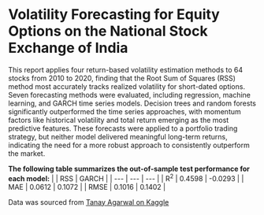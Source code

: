 # Volatility Forecasting for Equity Options on the National Stock Exchange of India
This report applies four return-based volatility estimation methods to 64 stocks from 2010 to 2020, finding that the Root Sum of Squares (RSS) method most accurately tracks realized volatility for short-dated options. Seven forecasting methods were evaluated, including regression, machine learning, and GARCH time series models. Decision trees and random forests significantly outperformed the time series approaches, with momentum factors like historical volatility and total return emerging as the most predictive features. These forecasts were applied to a portfolio trading strategy, but neither model delivered meaningful long-term returns, indicating the need for a more robust approach to consistently outperform the market.

**The following table summarizes the out-of-sample test performance for each model:**
|  | RSS | GARCH |
| --- | --- | --- |
| R<sup>2</sup>  | 0.4598  | -0.0293 |
| MAE  | 0.0612  | 0.1072 |
| RMSE | 0.1016 | 0.1402 |

Data was sourced from [Tanay Agarwal on Kaggle](https://www.kaggle.com/datasets/tanay001/nseindia-futures-options-daily)
